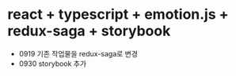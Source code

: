 # react + typescript + emotion.js + redux-saga + storybook

- 0919 기존 작업물을 redux-saga로 변경
- 0930 storybook 추가
